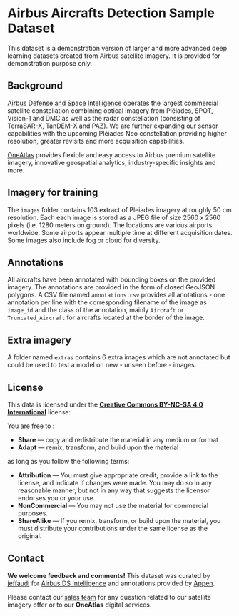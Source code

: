 # Airbus Aircrafts Detection Sample Dataset

This dataset is a demonstration version of larger and more advanced deep learning datasets created from Airbus satellite imagery. It is provided for demonstration purpose only.

## Background

[Airbus Defense and Space Intelligence](https://www.intelligence-airbusds.com/) operates the largest commercial satellite constellation combining optical imagery from Pléiades, SPOT, Vision-1 and DMC as well as the radar constellation (consisting of TerraSAR-X, TanDEM-X and PAZ). We are further expanding our sensor capabilities with the upcoming Pléiades Neo constellation providing higher resolution, greater revisits and more acquisition capabilities.

[OneAtlas](https://oneatlas.airbus.com/) provides flexible and easy access to Airbus premium satellite imagery, innovative geospatial analytics, industry-specific insights and more.

## Imagery for training

The `images` folder contains 103 extract of Pleiades imagery at roughly 50 cm resolution. Each each image is stored as a JPEG file of size 2560 x 2560 pixels (i.e. 1280 meters on ground). The locations are various airports worldwide. Some airports appear multiple time at different acquisition dates. Some images also include fog or cloud for diversity.

## Annotations

All aircrafts have been annotated with bounding boxes on the provided imagery. The annotations are provided in the form of closed GeoJSON polygons. A CSV file named `annotations.csv` provides all anotations - one annotation per line with the corresponding filename of the image as `image_id` and the class of the annotation, mainly `Aircraft` or `Truncated_Aircraft` for aircrafts located at the border of the image.

## Extra imagery

A folder named `extras` contains 6 extra images which are not annotated but could be used to test a model on new - unseen before - images. 

## License

This data is licensed under the [**Creative Commons BY-NC-SA 4.0 International**](https://creativecommons.org/licenses/by-nc-sa/4.0/) license: 

You are free to :
- **Share** — copy and redistribute the material in any medium or format
- **Adapt** — remix, transform, and build upon the material

as long as you follow the following terms:
- **Attribution** — You must give appropriate credit, provide a link to the license, and indicate if changes were made. You may do so in any reasonable manner, but not in any way that suggests the licensor endorses you or your use.
- **NonCommercial** — You may not use the material for commercial purposes.
- **ShareAlike** — If you remix, transform, or build upon the material, you must distribute your contributions under the same license as the original.

## Contact

**We welcome feedback and comments!** This dataset was curated by [jeffaudi](https://twitter.com/jeffaudi) for [Airbus DS Intelligence](https://www.intelligence-airbusds.com/) and annotations provided by [Appen](https://appen.com/). 

Please contact our [sales team](https://www.intelligence-airbusds.com/contact/) for any question related to our satellite imagery offer or to our **OneAtlas** digital services. 